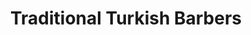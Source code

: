---
title: "Traditional Turkish Barbers"
url: /brightlingsea/traditional-turkish-barbers/
shop: hairdresser
---